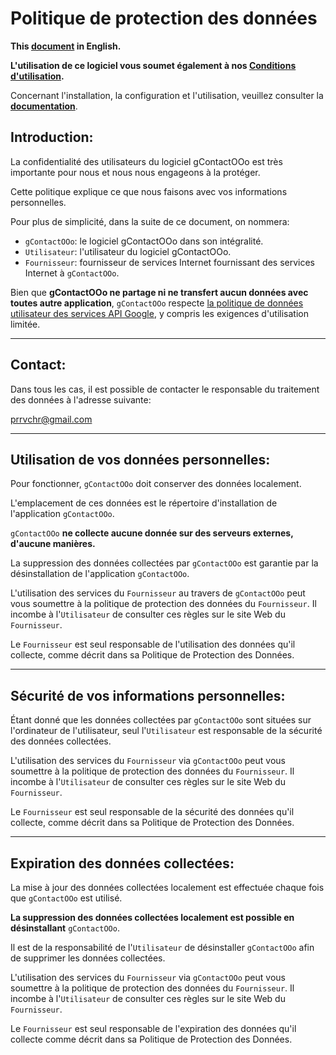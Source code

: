 # Politique de protection des données

**This [document][1] in English.**

**L'utilisation de ce logiciel vous soumet également à nos [Conditions d'utilisation][2].**

Concernant l'installation, la configuration et l'utilisation, veuillez consulter la **[documentation][3]**.

## Introduction:

La confidentialité des utilisateurs du logiciel gContactOOo est très importante pour nous et nous nous engageons à la protéger.

Cette politique explique ce que nous faisons avec vos informations personnelles.

Pour plus de simplicité, dans la suite de ce document, on nommera:
- `gContactOOo`:  le logiciel gContactOOo dans son intégralité.
- `Utilisateur`: l'utilisateur du logiciel gContactOOo.
- `Fournisseur`: fournisseur de services Internet fournissant des services Internet à `gContactOOo`.

Bien que **gContactOOo ne partage ni ne transfert aucun données avec toutes autre application**, `gContactOOo` respecte [la politique de données utilisateur des services API Google][4], y compris les exigences d'utilisation limitée.

___
## Contact:

Dans tous les cas, il est possible de contacter le responsable du traitement des données à l'adresse suivante:

prrvchr@gmail.com

___
## Utilisation de vos données personnelles:

Pour fonctionner, `gContactOOo` doit conserver des données localement.

L'emplacement de ces données est le répertoire d'installation de l'application `gContactOOo`.

`gContactOOo` **ne collecte aucune donnée sur des serveurs externes, d'aucune manières.**

La suppression des données collectées par `gContactOOo` est garantie par la désinstallation de l'application `gContactOOo`.

L'utilisation des services du `Fournisseur` au travers de `gContactOOo` peut vous soumettre à la politique de protection des données du `Fournisseur`. Il incombe à l'`Utilisateur` de consulter ces règles sur le site Web du `Fournisseur`.

Le `Fournisseur` est seul responsable de l'utilisation des données qu'il collecte, comme décrit dans sa Politique de Protection des Données.

___
## Sécurité de vos informations personnelles:

Étant donné que les données collectées par `gContactOOo` sont situées sur l'ordinateur de l'utilisateur, seul l'`Utilisateur` est responsable de la sécurité des données collectées.

L'utilisation des services du `Fournisseur` via `gContactOOo` peut vous soumettre à la politique de protection des données du `Fournisseur`. Il incombe à l'`Utilisateur` de consulter ces règles sur le site Web du `Fournisseur`.

Le `Fournisseur` est seul responsable de la sécurité des données qu'il collecte, comme décrit dans sa Politique de Protection des Données.

___
## Expiration des données collectées:

La mise à jour des données collectées localement est effectuée chaque fois que `gContactOOo` est utilisé.

**La suppression des données collectées localement est possible en désinstallant** `gContactOOo`.

Il est de la responsabilité de l'`Utilisateur` de désinstaller `gContactOOo` afin de supprimer les données collectées.

L'utilisation des services du `Fournisseur` via `gContactOOo` peut vous soumettre à la politique de protection des données du `Fournisseur`. Il incombe à l'`Utilisateur` de consulter ces règles sur le site Web du `Fournisseur`.

Le `Fournisseur` est seul responsable de l'expiration des données qu'il collecte comme décrit dans sa Politique de Protection des Données.

[1]: <https://prrvchr.github.io/gContactOOo/source/gContactOOo/registration/PrivacyPolicy_en>
[2]: <https://prrvchr.github.io/gContactOOo/source/gContactOOo/registration/TermsOfUse_fr>
[3]: <https://prrvchr.github.io/gContactOOo/README_fr>
[4]: <https://developers.google.com/terms/api-services-user-data-policy?hl=fr>
